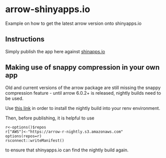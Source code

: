 # arrow-shinyapps.io
Example on how to get the latest arrow version onto shinyapps.io

## Instructions

Simply publish the app here against [shinapps.io](https://shinyapps.io)

## Making use of snappy compression in your own app

Old and current versions of the arrow package are still missing the snappy compression feature - until arrow 6.0.2+ is released, nightly builds need to be used. 

Use [this link](https://ursalabs.org/arrow-r-nightly/articles/install.html#install-the-nightly-build) in order to install the nightly build into your renv environment. 

Then, before publishing, it is helpful to use

```
r<-options()$repos
r["AWS"]<-"https://arrow-r-nightly.s3.amazonaws.com"
options(repos=r)
rsconnect::writeManifest()
```

to ensure that shinyapps.io can find the nightly build again. 
